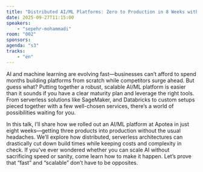 ```yaml
---
title: "Distributed AI/ML Platforms: Zero to Production in 8 Weeks with Serverless"
date: 2025-09-27T11:15:00
speakers:
    - "sepehr-mohammadi"
room: "002"
sponsors: 
agenda: "s3"
tracks:
    - "en"
---
```


AI and machine learning are evolving fast—businesses can’t afford to spend months building platforms from scratch while competitors surge ahead. But guess what? Putting together a robust, scalable AI/ML platform is easier than it sounds if you have a clear maturity plan and leverage the right tools. From serverless solutions like SageMaker, and Databricks to custom setups pieced together with a few well-chosen services, there’s a world of possibilities waiting for you.

In this talk, I’ll share how we rolled out an AI/ML platform at Apotea in just eight weeks—getting three products into production without the usual headaches. We’ll explore how distributed, serverless architectures can drastically cut down build times while keeping costs and complexity in check. If you’ve ever wondered whether you can scale AI without sacrificing speed or sanity, come learn how to make it happen. Let’s prove that “fast” and “scalable” don’t have to be opposites.